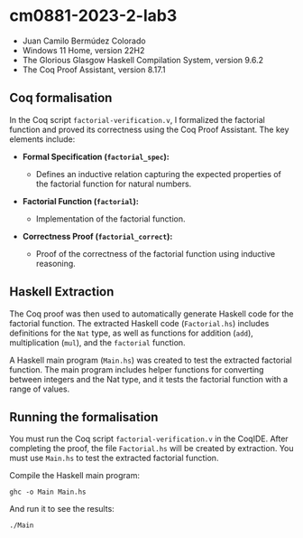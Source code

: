 # cm0881-2023-2-lab3
- Juan Camilo Bermúdez Colorado
- Windows 11 Home, version	22H2
- The Glorious Glasgow Haskell Compilation System, version 9.6.2
- The Coq Proof Assistant, version 8.17.1
  

## Coq formalisation

In the Coq script `factorial-verification.v`, I formalized the factorial function and proved its correctness using the Coq Proof Assistant. The key elements include:

- **Formal Specification (`factorial_spec`):**
  - Defines an inductive relation capturing the expected properties of the factorial function for natural numbers.

- **Factorial Function (`factorial`):**
  - Implementation of the factorial function.

- **Correctness Proof (`factorial_correct`):**
  - Proof of the correctness of the factorial function using inductive reasoning.

## Haskell Extraction

The Coq proof was then used to automatically generate Haskell code for the factorial function. The extracted Haskell code (`Factorial.hs`) includes definitions for the `Nat` type, as well as functions for addition (`add`), multiplication (`mul`), and the `factorial` function.

A Haskell main program (`Main.hs`) was created to test the extracted factorial function. The main program includes helper functions for converting between integers and the Nat type, and it tests the factorial function with a range of values.

## Running the formalisation

You must run the Coq script `factorial-verification.v` in the CoqIDE. After completing the proof, the file  `Factorial.hs` will be created by extraction. You must use `Main.hs` to test the extracted factorial function.

Compile the Haskell main program:
```
ghc -o Main Main.hs
```
And run it to see the results:
```
./Main
```
